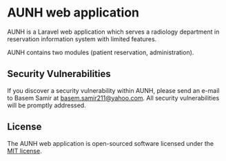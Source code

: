 # AUNH web application

AUNH is a Laravel web application which serves a radiology department in reservation information system with limited features.

AUNH contains two modules (patient reservation, administration).

## Security Vulnerabilities

If you discover a security vulnerability within AUNH, please send an e-mail to Basem Samir at basem.samir211@yahoo.com. All security vulnerabilities will be promptly addressed.

## License

The AUNH web application is open-sourced software licensed under the [MIT license](http://opensource.org/licenses/MIT).
